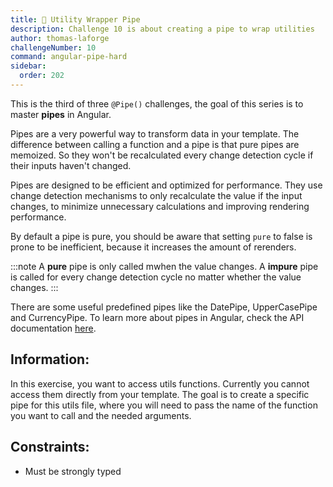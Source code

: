```yaml
---
title: 🔴 Utility Wrapper Pipe
description: Challenge 10 is about creating a pipe to wrap utilities
author: thomas-laforge
challengeNumber: 10
command: angular-pipe-hard
sidebar:
  order: 202
---
```


This is the third of three `@Pipe()` challenges, the goal of this series is to master **pipes** in Angular.

Pipes are a very powerful way to transform data in your template. The difference between calling a function and a pipe is that pure pipes are memoized. So they won't be recalculated every change detection cycle if their inputs haven't changed.

Pipes are designed to be efficient and optimized for performance. They use change detection mechanisms to only recalculate the value if the input changes, to minimize unnecessary calculations and improving rendering performance.

By default a pipe is pure, you should be aware that setting `pure` to false is prone to be inefficient, because it increases the amount of rerenders.

:::note
A **pure** pipe is only called mwhen the value changes.
A **impure** pipe is called for every change detection cycle no matter whether the value changes.
:::

There are some useful predefined pipes like the DatePipe, UpperCasePipe and CurrencyPipe. To learn more about pipes in Angular, check the API documentation [here](https://angular.io/guide/pipes).

## Information:

In this exercise, you want to access utils functions. Currently you cannot access them directly from your template. The goal is to create a specific pipe for this utils file, where you will need to pass the name of the function you want to call and the needed arguments.

## Constraints:

- Must be strongly typed
